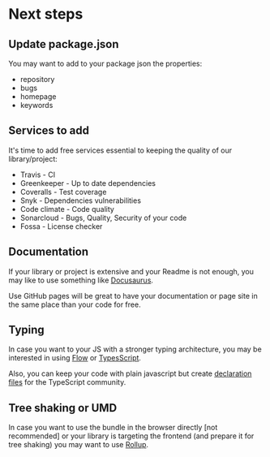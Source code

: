 # Next steps

## Update package.json

You may want to add to your package json the properties:

- repository
- bugs
- homepage
- keywords

## Services to add

It's time to add free services essential to keeping the quality of our library/project:

- Travis - CI
- Greenkeeper - Up to date dependencies
- Coveralls - Test coverage
- Snyk - Dependencies vulnerabilities
- Code climate - Code quality
- Sonarcloud - Bugs, Quality, Security of your code
- Fossa - License checker

## Documentation

If your library or project is extensive and your Readme is not enough, you may like to use something like [Docusaurus](https://docusaurus.io/).

Use GitHub pages will be great to have your documentation or page site in the same place than your code for free.

## Typing

In case you want to your JS with a stronger typing architecture, you may be interested in using [Flow](https://flow.org/) or [TypesScript](http://www.typescriptlang.org).

Also, you can keep your code with plain javascript but create [declaration files](http://www.typescriptlang.org/docs/handbook/declaration-files/introduction.html) for the TypeScript community.

## Tree shaking or UMD

In case you want to use the bundle in the browser directly [not recommended] or your library is targeting the frontend (and prepare it for tree shaking) you may want to use [Rollup](https://rollupjs.org/guide/en).
